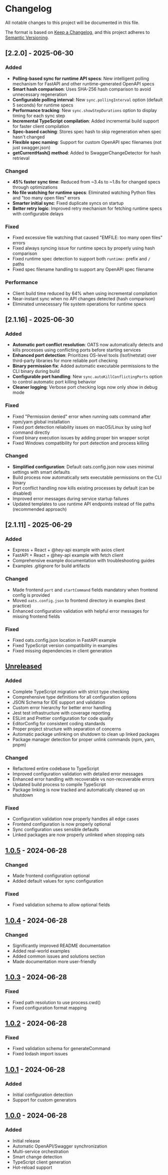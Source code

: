 # Changelog

All notable changes to this project will be documented in this file.

The format is based on [Keep a Changelog](https://keepachangelog.com/en/1.0.0/),
and this project adheres to [Semantic Versioning](https://semver.org/spec/v2.0.0.html).

## [2.2.0] - 2025-06-30

### Added
- **Polling-based sync for runtime API specs**: New intelligent polling mechanism for FastAPI and other runtime-generated OpenAPI specs
- **Smart hash comparison**: Uses SHA-256 hash comparison to avoid unnecessary regeneration
- **Configurable polling interval**: New `sync.pollingInterval` option (default 5 seconds) for runtime specs
- **Performance tracking**: New `sync.showStepDurations` option to display timing for each sync step
- **Incremental TypeScript compilation**: Added incremental build support for faster client compilation
- **Spec-based caching**: Stores spec hash to skip regeneration when spec hasn't changed
- **Flexible spec naming**: Support for custom OpenAPI spec filenames (not just swagger.json)
- **getCurrentHash() method**: Added to SwaggerChangeDetector for hash retrieval

### Changed
- **45% faster sync time**: Reduced from ~3.4s to ~1.8s for changed specs through optimizations
- **No file watching for runtime specs**: Eliminated watching Python files and "too many open files" errors
- **Smarter initial sync**: Fixed duplicate syncs on startup
- **Better retry logic**: Improved retry mechanism for fetching runtime specs with configurable delays

### Fixed
- Fixed excessive file watching that caused "EMFILE: too many open files" errors
- Fixed always syncing issue for runtime specs by properly using hash comparison
- Fixed runtime spec detection to support both `runtime:` prefix and `/` paths
- Fixed spec filename handling to support any OpenAPI spec filename

### Performance
- Client build time reduced by 64% when using incremental compilation
- Near-instant sync when no API changes detected (hash comparison)
- Eliminated unnecessary file system operations for runtime specs

## [2.1.16] - 2025-06-30

### Added
- **Automatic port conflict resolution**: OATS now automatically detects and kills processes using conflicting ports before starting services
- **Enhanced port detection**: Prioritizes OS-level tools (lsof/netstat) over third-party libraries for more reliable port checking
- **Binary permission fix**: Added automatic executable permissions to the CLI binary during build
- **Configurable port handling**: New `sync.autoKillConflictingPorts` option to control automatic port killing behavior
- **Cleaner logging**: Verbose port checking logs now only show in debug mode

### Fixed
- Fixed "Permission denied" error when running oats command after npm/yarn global installation
- Fixed port detection reliability issues on macOS/Linux by using lsof command directly
- Fixed binary execution issues by adding proper bin wrapper script
- Fixed Windows compatibility for port detection and process killing

### Changed
- **Simplified configuration**: Default oats.config.json now uses minimal settings with smart defaults
- Build process now automatically sets executable permissions on the CLI binary
- Port conflict handling now kills existing processes by default (can be disabled)
- Improved error messages during service startup failures
- Updated templates to use runtime API endpoints instead of file paths (recommended approach)

## [2.1.11] - 2025-06-29

### Added
- Express + React + @hey-api example with axios client
- FastAPI + React + @hey-api example with fetch client
- Comprehensive example documentation with troubleshooting guides
- Examples .gitignore for build artifacts

### Changed
- Made frontend `port` and `startCommand` fields mandatory when frontend config is provided
- Moved `oats.config.json` to frontend directory in examples (best practice)
- Enhanced configuration validation with helpful error messages for missing frontend fields

### Fixed
- Fixed oats.config.json location in FastAPI example
- Fixed TypeScript version compatibility in examples
- Fixed missing dependencies in client generation

## [Unreleased]

### Added
- Complete TypeScript migration with strict type checking
- Comprehensive type definitions for all configuration options
- JSON Schema for IDE support and validation
- Custom error hierarchy for better error handling
- Jest test infrastructure with coverage reporting
- ESLint and Prettier configuration for code quality
- EditorConfig for consistent coding standards
- Proper project structure with separation of concerns
- Automatic package unlinking on shutdown to clean up linked packages
- Package manager detection for proper unlink commands (npm, yarn, pnpm)

### Changed
- Refactored entire codebase to TypeScript
- Improved configuration validation with detailed error messages
- Enhanced error handling with recoverable vs non-recoverable errors
- Updated build process to compile TypeScript
- Package linking is now tracked and automatically cleaned up on shutdown

### Fixed
- Configuration validation now properly handles all edge cases
- Frontend configuration is now properly optional
- Sync configuration uses sensible defaults
- Linked packages are now properly unlinked when stopping oats

## [1.0.5] - 2024-06-28

### Changed
- Made frontend configuration optional
- Added default values for sync configuration

### Fixed
- Fixed validation schema to allow optional fields

## [1.0.4] - 2024-06-28

### Changed
- Significantly improved README documentation
- Added real-world examples
- Added common issues and solutions section
- Made documentation more user-friendly

## [1.0.3] - 2024-06-28

### Fixed
- Fixed path resolution to use process.cwd()
- Fixed configuration format mapping

## [1.0.2] - 2024-06-28

### Fixed
- Fixed validation schema for generateCommand
- Fixed lodash import issues

## [1.0.1] - 2024-06-28

### Added
- Initial configuration detection
- Support for custom generators

## [1.0.0] - 2024-06-28

### Added
- Initial release
- Automatic OpenAPI/Swagger synchronization
- Multi-service orchestration
- Smart change detection
- TypeScript client generation
- Hot-reload support

[Unreleased]: https://github.com/loopkitchen/oats/compare/v1.0.5...HEAD
[1.0.5]: https://github.com/loopkitchen/oats/compare/v1.0.4...v1.0.5
[1.0.4]: https://github.com/loopkitchen/oats/compare/v1.0.3...v1.0.4
[1.0.3]: https://github.com/loopkitchen/oats/compare/v1.0.2...v1.0.3
[1.0.2]: https://github.com/loopkitchen/oats/compare/v1.0.1...v1.0.2
[1.0.1]: https://github.com/loopkitchen/oats/compare/v1.0.0...v1.0.1
[1.0.0]: https://github.com/loopkitchen/oats/releases/tag/v1.0.0